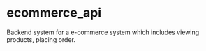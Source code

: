 # ecommerce_api
Backend system for a e-commerce system which includes viewing products, placing order.
